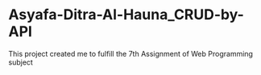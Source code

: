 # Asyafa-Ditra-Al-Hauna_CRUD-by-API
This project created me to fulfill the 7th Assignment of Web Programming subject
